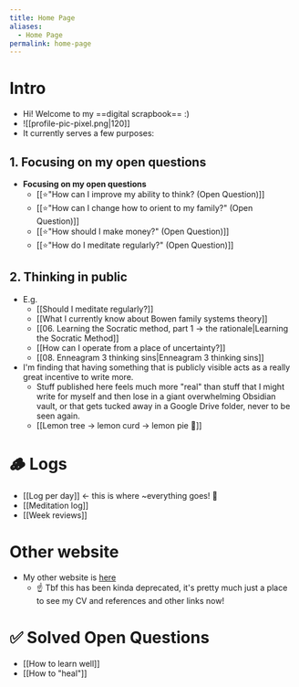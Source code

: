 ```yaml
---
title: Home Page
aliases:
  - Home Page
permalink: home-page
---
```

# Intro
- Hi! Welcome to my ==digital scrapbook== :) 
-  ![[profile-pic-pixel.png|120]]
- It currently serves a few purposes:
## 1. Focusing on my open questions
- **Focusing on my open questions**
	- [[⭐️"How can I improve my ability to think? (Open Question)]]
	- [[⭐️"How can I change how to orient to my family?" (Open Question)]]
	- [[⭐️"How should I make money?" (Open Question)]]
	- [[⭐️"How do I meditate regularly?" (Open Question)]]
## 2. Thinking in public
- E.g. 
	- [[Should I meditate regularly?]]
	- [[What I currently know about Bowen family systems theory]] 
	- [[06. Learning the Socratic method, part 1 → the rationale|Learning the Socratic Method]]
	- [[How can I operate from a place of uncertainty?]]
	- [[08. Enneagram 3 thinking sins|Enneagram 3 thinking sins]]
- I'm finding that having something that is publicly visible acts as a really great incentive to write more. 
	- Stuff published here feels much more "real" than stuff that I might write for myself and then lose in a giant overwhelming Obsidian vault, or that gets tucked away in a Google Drive folder, never to be seen again.
	- [[Lemon tree → lemon curd → lemon pie 🍋]]
# 🪵 Logs
- [[Log per day]] ← <span class="text-red">this is where ~everything goes!</span> 🚨
- [[Meditation log]]
- [[Week reviews]]
# Other website
- My other website is [here](https://www.alexislearning.me/)
	- ☝️ Tbf this has been kinda deprecated, it's pretty much just a place to see my <span class="text-green">CV and references and other links</span> now!
# ✅ Solved Open Questions
- [[How to learn well]]
- [[How to "heal"]]
